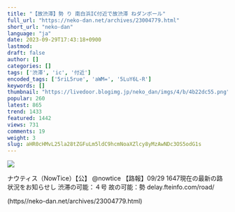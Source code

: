 ```yaml
---
title: "【故渋滞】勢 り 南白浜IC付近で故渋滞 ねダンボール"
full_url: "https://neko-dan.net/archives/23004779.html"
short_url: "neko-dan"
language: "ja"
date: 2023-09-29T17:43:18+0900
lastmod: 
draft: false
author: []
categories: []
tags: ['渋滞', 'ic', '付近']
encoded_tags: ['5riL5rue', 'aWM=', '5LuY6L-R']
keywords: []
thumbnail: "https://livedoor.blogimg.jp/neko_dan/imgs/4/b/4b22dc55.png"
popular: 260
latest: 865
trend: 1433
featured: 1442
views: 731
comments: 19
weight: 3
slug: aHR0cHMvL25la28tZGFuLm5ldC9hcmNoaXZlcy8yMzAwNDc3OS5odG1s
---
```


![](https://livedoor.blogimg.jp/neko_dan/imgs/4/b/4b22dc55.png)

 ナウティス（NowTice）【公】 @nowtice 【路報】09/29 1647現在の最新の路状況をお知らせし 渋滞の可能：４号 故の可能：勢 delay.fteinfo.com/road/ 

(https//neko-dan.net/archives/23004779.html)
